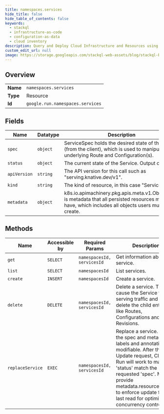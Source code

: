 ```yaml
---
title: namespaces.services
hide_title: false
hide_table_of_contents: false
keywords:
  - stackql
  - infrastructure-as-code
  - configuration-as-data
  - cloud inventory
description: Query and Deploy Cloud Infrastructure and Resources using SQL
custom_edit_url: null
image: https://storage.googleapis.com/stackql-web-assets/blog/stackql-blog-post-featured-image.png
---
```

  
    

## Overview
<table><tbody>
<tr><td><b>Name</b></td><td><code>namespaces.services</code></td></tr>
<tr><td><b>Type</b></td><td>Resource</td></tr>
<tr><td><b>Id</b></td><td><code>google.run.namespaces.services</code></td></tr>
</tbody></table>

## Fields
| Name | Datatype | Description |
| ---- | -------- | ----------- |
| `spec` | `object` | ServiceSpec holds the desired state of the Route (from the client), which is used to manipulate the underlying Route and Configuration(s). |
| `status` | `object` | The current state of the Service. Output only. |
| `apiVersion` | `string` | The API version for this call such as "serving.knative.dev/v1". |
| `kind` | `string` | The kind of resource, in this case "Service". |
| `metadata` | `object` | k8s.io.apimachinery.pkg.apis.meta.v1.ObjectMeta is metadata that all persisted resources must have, which includes all objects users must create. |
## Methods
| Name | Accessible by | Required Params | Description |
| ---- | ------------- | --------------- | ----------- |
| `get` | `SELECT` | `namespacesId, servicesId` | Get information about a service. |
| `list` | `SELECT` | `namespacesId` | List services. |
| `create` | `INSERT` | `namespacesId` | Create a service. |
| `delete` | `DELETE` | `namespacesId, servicesId` | Delete a service. This will cause the Service to stop serving traffic and will delete the child entities like Routes, Configurations and Revisions. |
| `replaceService` | `EXEC` | `namespacesId, servicesId` | Replace a service. Only the spec and metadata labels and annotations are modifiable. After the Update request, Cloud Run will work to make the 'status' match the requested 'spec'. May provide metadata.resourceVersion to enforce update from last read for optimistic concurrency control. |
